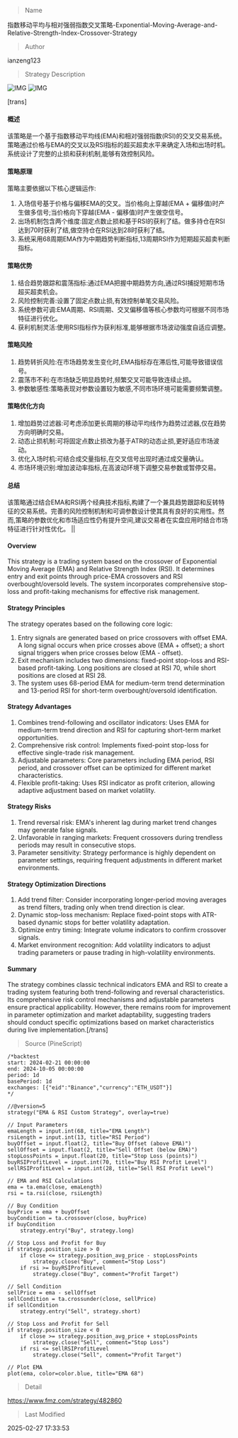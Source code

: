 
> Name

指数移动平均与相对强弱指数交叉策略-Exponential-Moving-Average-and-Relative-Strength-Index-Crossover-Strategy

> Author

ianzeng123

> Strategy Description

![IMG](https://www.fmz.com/upload/asset/2d976d3afc1dbcc7ccded.png)
![IMG](https://www.fmz.com/upload/asset/2d8c00e6b6328c6d56bfc.png)




[trans]
#### 概述
该策略是一个基于指数移动平均线(EMA)和相对强弱指数(RSI)的交叉交易系统。策略通过价格与EMA的交叉以及RSI指标的超买超卖水平来确定入场和出场时机。系统设计了完整的止损和获利机制,能够有效控制风险。

#### 策略原理
策略主要依据以下核心逻辑运作:
1. 入场信号基于价格与偏移EMA的交叉。当价格向上穿越(EMA + 偏移值)时产生做多信号;当价格向下穿越(EMA - 偏移值)时产生做空信号。
2. 出场机制包含两个维度:固定点数止损和基于RSI的获利了结。做多持仓在RSI达到70时获利了结,做空持仓在RSI达到28时获利了结。
3. 系统采用68周期EMA作为中期趋势判断指标,13周期RSI作为短期超买超卖判断指标。

#### 策略优势
1. 结合趋势跟踪和震荡指标:通过EMA把握中期趋势方向,通过RSI捕捉短期市场超买超卖机会。
2. 风险控制完善:设置了固定点数止损,有效控制单笔交易风险。
3. 系统参数可调:EMA周期、RSI周期、交叉偏移值等核心参数均可根据不同市场特征进行优化。
4. 获利机制灵活:使用RSI指标作为获利标准,能够根据市场波动强度自适应调整。

#### 策略风险
1. 趋势转折风险:在市场趋势发生变化时,EMA指标存在滞后性,可能导致错误信号。
2. 震荡市不利:在市场缺乏明显趋势时,频繁交叉可能导致连续止损。
3. 参数敏感性:策略表现对参数设置较为敏感,不同市场环境可能需要频繁调整。

#### 策略优化方向
1. 增加趋势过滤器:可考虑添加更长周期的移动平均线作为趋势过滤器,仅在趋势方向明确时交易。
2. 动态止损机制:可将固定点数止损改为基于ATR的动态止损,更好适应市场波动。
3. 优化入场时机:可结合成交量指标,在交叉信号出现时通过成交量确认。
4. 市场环境识别:增加波动率指标,在高波动环境下调整交易参数或暂停交易。

#### 总结
该策略通过结合EMA和RSI两个经典技术指标,构建了一个兼具趋势跟踪和反转特征的交易系统。完善的风险控制机制和可调参数设计使其具有良好的实用性。然而,策略的参数优化和市场适应性仍有提升空间,建议交易者在实盘应用时结合市场特征进行针对性优化。 ||

#### Overview
This strategy is a trading system based on the crossover of Exponential Moving Average (EMA) and Relative Strength Index (RSI). It determines entry and exit points through price-EMA crossovers and RSI overbought/oversold levels. The system incorporates comprehensive stop-loss and profit-taking mechanisms for effective risk management.

#### Strategy Principles
The strategy operates based on the following core logic:
1. Entry signals are generated based on price crossovers with offset EMA. A long signal occurs when price crosses above (EMA + offset); a short signal triggers when price crosses below (EMA - offset).
2. Exit mechanism includes two dimensions: fixed-point stop-loss and RSI-based profit-taking. Long positions are closed at RSI 70, while short positions are closed at RSI 28.
3. The system uses 68-period EMA for medium-term trend determination and 13-period RSI for short-term overbought/oversold identification.

#### Strategy Advantages
1. Combines trend-following and oscillator indicators: Uses EMA for medium-term trend direction and RSI for capturing short-term market opportunities.
2. Comprehensive risk control: Implements fixed-point stop-loss for effective single-trade risk management.
3. Adjustable parameters: Core parameters including EMA period, RSI period, and crossover offset can be optimized for different market characteristics.
4. Flexible profit-taking: Uses RSI indicator as profit criterion, allowing adaptive adjustment based on market volatility.

#### Strategy Risks
1. Trend reversal risk: EMA's inherent lag during market trend changes may generate false signals.
2. Unfavorable in ranging markets: Frequent crossovers during trendless periods may result in consecutive stops.
3. Parameter sensitivity: Strategy performance is highly dependent on parameter settings, requiring frequent adjustments in different market environments.

#### Strategy Optimization Directions
1. Add trend filter: Consider incorporating longer-period moving averages as trend filters, trading only when trend direction is clear.
2. Dynamic stop-loss mechanism: Replace fixed-point stops with ATR-based dynamic stops for better volatility adaptation.
3. Optimize entry timing: Integrate volume indicators to confirm crossover signals.
4. Market environment recognition: Add volatility indicators to adjust trading parameters or pause trading in high-volatility environments.

#### Summary
The strategy combines classic technical indicators EMA and RSI to create a trading system featuring both trend-following and reversal characteristics. Its comprehensive risk control mechanisms and adjustable parameters ensure practical applicability. However, there remains room for improvement in parameter optimization and market adaptability, suggesting traders should conduct specific optimizations based on market characteristics during live implementation.[/trans]



> Source (PineScript)

``` pinescript
/*backtest
start: 2024-02-21 00:00:00
end: 2024-10-05 00:00:00
period: 1d
basePeriod: 1d
exchanges: [{"eid":"Binance","currency":"ETH_USDT"}]
*/

//@version=5
strategy("EMA & RSI Custom Strategy", overlay=true)

// Input Parameters
emaLength = input.int(68, title="EMA Length")
rsiLength = input.int(13, title="RSI Period")
buyOffset = input.float(2, title="Buy Offset (above EMA)")
sellOffset = input.float(2, title="Sell Offset (below EMA)")
stopLossPoints = input.float(20, title="Stop Loss (points)")
buyRSIProfitLevel = input.int(70, title="Buy RSI Profit Level")
sellRSIProfitLevel = input.int(28, title="Sell RSI Profit Level")

// EMA and RSI Calculations
ema = ta.ema(close, emaLength)
rsi = ta.rsi(close, rsiLength)

// Buy Condition
buyPrice = ema + buyOffset
buyCondition = ta.crossover(close, buyPrice)
if buyCondition
    strategy.entry("Buy", strategy.long)

// Stop Loss and Profit for Buy
if strategy.position_size > 0
    if close <= strategy.position_avg_price - stopLossPoints
        strategy.close("Buy", comment="Stop Loss")
    if rsi >= buyRSIProfitLevel
        strategy.close("Buy", comment="Profit Target")

// Sell Condition
sellPrice = ema - sellOffset
sellCondition = ta.crossunder(close, sellPrice)
if sellCondition
    strategy.entry("Sell", strategy.short)

// Stop Loss and Profit for Sell
if strategy.position_size < 0
    if close >= strategy.position_avg_price + stopLossPoints
        strategy.close("Sell", comment="Stop Loss")
    if rsi <= sellRSIProfitLevel
        strategy.close("Sell", comment="Profit Target")

// Plot EMA
plot(ema, color=color.blue, title="EMA 68")

```

> Detail

https://www.fmz.com/strategy/482860

> Last Modified

2025-02-27 17:33:53
